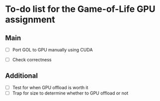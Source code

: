 # To-do list for the Game-of-Life GPU assignment

## Main
- [ ] Port GOL to GPU manually using CUDA
- [ ] Check correctness



## Additional
- [ ] Test for when GPU offload is worth it
- [ ] Trap for size to determine whether to GPU offload or not
